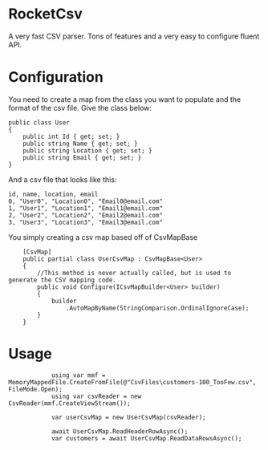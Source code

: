 # RocketCsv
A very fast CSV parser. Tons of features and a very easy to configure fluent API.

# Configuration
You need to create a map from the class you want to populate and the format of the csv file. Give the class below:

```
public class User
{
    public int Id { get; set; }
    public string Name { get; set; }
    public string Location { get; set; }
    public string Email { get; set; }
}
```

And a csv file that looks like this:

```
id, name, location, email
0, "User0", "Location0", "Email0@email.com"
1, "User1", "Location1", "Email1@email.com"
2, "User2", "Location2", "Email2@email.com"
3, "User3", "Location3", "Email3@email.com"

```

You simply creating a csv map based off of CsvMapBase<T>

```
    [CsvMap]
    public partial class UserCsvMap : CsvMapBase<User>
    {
        //This method is never actually called, but is used to generate the CSV mapping code.
        public void Configure(ICsvMapBuilder<User> builder)
        {
            builder
                .AutoMapByName(StringComparison.OrdinalIgnoreCase);
        }
    }
```

# Usage

```
            using var mmf = MemoryMappedFile.CreateFromFile(@"CsvFiles\customers-100_TooFew.csv", FileMode.Open);
            using var csvReader = new CsvReader(mmf.CreateViewStream());

            var userCsvMap = new UserCsvMap(csvReader);

            await UserCsvMap.ReadHeaderRowAsync();
            var customers = await UserCsvMap.ReadDataRowsAsync();
```
